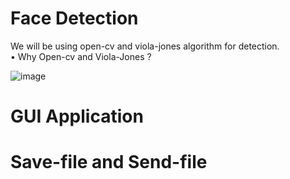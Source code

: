 # Face Detection
We will be using open-cv and viola-jones algorithm for detection. <br/>
• Why Open-cv and Viola-Jones ?

![image](https://user-images.githubusercontent.com/87508144/133806003-8bfd3071-5be6-4b11-a7d7-69754597eab8.png)


# GUI Application

# Save-file and Send-file


